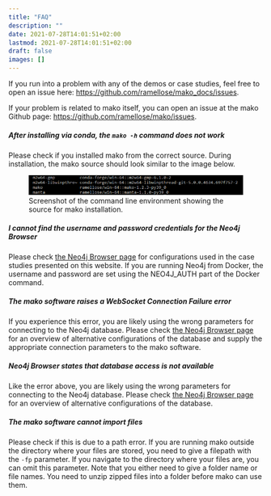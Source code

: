 ```yaml
---
title: "FAQ"
description: ""
date: 2021-07-28T14:01:51+02:00
lastmod: 2021-07-28T14:01:51+02:00
draft: false
images: []
---
```


If you run into a problem with any of the demos or case studies, feel free to open an issue here: <a href="https://github.com/ramellose/mako_docs/issues">https://github.com/ramellose/mako_docs/issues</a>. 

If your problem is related to mako itself, you can open an issue at the mako Github page: <a href="https://github.com/ramellose/mako/issues">https://github.com/ramellose/mako/issues</a>.

##### After installing via conda, the <code>mako -h</code> command does not work
Please check if you installed mako from the correct source. During installation, the mako source should look similar to the image below. 
<figure>
  <img src="/images/conda_source.png" alt="Screenshot of the command line environment showing the source for mako installation." width="600"> 
  <figcaption>Screenshot of the command line environment showing the source for mako installation.</figcaption>
</figure>

##### I cannot find the username and password credentials for the Neo4j Browser
Please check <a href="../neo4j/browser/browser">the Neo4j Browser page</a> for configurations used in the case studies presented on this website. If you are running Neo4j from Docker, the username and password are set using the NEO4J_AUTH part of the Docker command. 

##### The mako software raises a WebSocket Connection Failure error
If you experience this error, you are likely using the wrong parameters for connecting to the Neo4j database. Please check <a href="../neo4j/browser/browser">the Neo4j Browser page</a> for an overview of alternative configurations of the database and supply the appropriate connection parameters to the mako software.

##### Neo4j Browser states that database access is not available 
Like the error above, you are likely using the wrong parameters for connecting to the Neo4j database. Please check <a href="../neo4j/browser/browser">the Neo4j Browser page</a> for an overview of alternative configurations of the database.

##### The mako software cannot import files
Please check if this is due to a path error. If you are running mako outside the directory where your files are stored, you need to give a filepath with the <code>-fp</code> parameter. If you navigate to the directory where your files are, you can omit this parameter. Note that you either need to give a folder name or file names. You need to unzip zipped files into a folder before mako can use them. 

